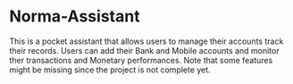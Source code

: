# Norma-Assistant
This is a pocket assistant that allows users to manage their accounts track their records. Users can add their Bank and Mobile accounts and monitor ther transactions and Monetary performances. Note that some features might be missing since the project is not complete yet.
